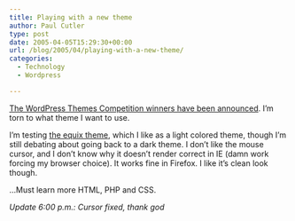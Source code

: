 ```yaml
---
title: Playing with a new theme
author: Paul Cutler
type: post
date: 2005-04-05T15:29:30+00:00
url: /blog/2005/04/playing-with-a-new-theme/
categories:
  - Technology
  - Wordpress

---
```

[The WordPress Themes Competition winners have been announced][1]. I&#8217;m torn to what theme I want to use.

I&#8217;m testing [the equix theme][2], which I like as a light colored theme, though I&#8217;m still debating about going back to a dark theme. I don&#8217;t like the mouse cursor, and I don&#8217;t know why it doesn&#8217;t render correct in IE (damn work forcing my browser choice). It works fine in Firefox. I like it&#8217;s clean look though.

&#8230;Must learn more HTML, PHP and CSS.

_Update 6:00 p.m.: Cursor fixed, thank god_

 [1]: http://www.alexking.org/software/wordpress/themes/blog/2005/03/31/the-winners/
 [2]: http://marcoss.com.ar/dsgn/equix/
